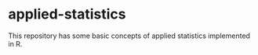 # applied-statistics
This repository has some basic concepts of applied statistics implemented in R.
